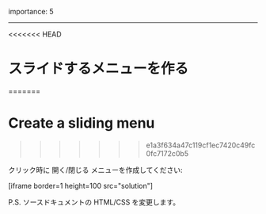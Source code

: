 importance: 5

---

<<<<<<< HEAD
# スライドするメニューを作る
=======
# Create a sliding menu
>>>>>>> e1a3f634a47c119cf1ec7420c49fc0fc7172c0b5

クリック時に 開く/閉じる メニューを作成してください:

[iframe border=1 height=100 src="solution"]

P.S. ソースドキュメントの HTML/CSS を変更します。
